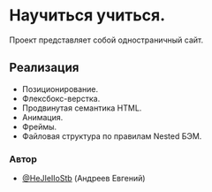 # Научиться учиться.

Проект представляет собой одностраничный сайт.

## Реализация
* Позиционирование.
* Флексбокс-верстка.
* Продвинутая семантика HTML.
* Анимация.
* Фреймы.
* Файловая структура по правилам Nested БЭМ.




### Автор

- [@HeJIeIIoStb](https://github.com/HeJIeIIoStb) (Андреев Евгений)

